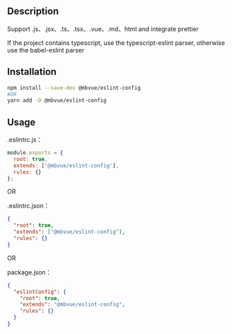## Description
Support .js、.jsx、.ts、.tsx、.vue、.md、html and integrate prettier

If the project contains typescript, use the typescript-eslint parser, otherwise use the babel-eslint parser

## Installation
```bash
npm install --save-dev @mbvue/eslint-config
#OR
yarn add -D @mbvue/eslint-config
```

## Usage
.eslintrc.js：

```js
module.exports = {
  root: true,
  extends: ['@mbvue/eslint-config'],
  rules: {}
};
```

OR

.eslintrc.json：

```json
{
  "root": true,
  "extends": ["@mbvue/eslint-config"],
  "rules": {}
}
```

OR

package.json：

```json
{
  "eslintConfig": {
    "root": true,
    "extends": "@mbvue/eslint-config",
    "rules": {}
  }
}
```
